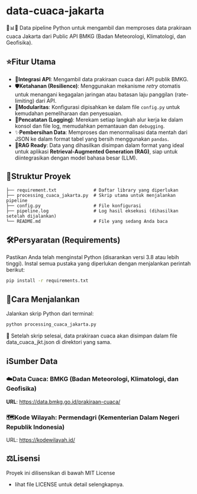 # data-cuaca-jakarta
🚀📊💡 Data pipeline Python untuk mengambil dan memproses data prakiraan cuaca Jakarta dari Public API BMKG (Badan Meteorologi, Klimatologi, dan Geofisika).

## ⭐Fitur Utama
- 🔌**Integrasi API**: Mengambil data prakiraan cuaca dari API publik BMKG.
- 🛡️**Ketahanan (Resilience)**: Menggunakan mekanisme _retry_ otomatis untuk menangani kegagalan jaringan atau batasan laju panggilan (rate-limiting) dari API.
- 🧩**Modularitas**: Konfigurasi dipisahkan ke dalam file `config.py` untuk kemudahan pemeliharaan dan penyesuaian.
- 📝**Pencatatan (Logging)**: Merekam setiap langkah alur kerja ke dalam konsol dan file log, memudahkan pemantauan dan `debugging`.
- ✨**Pembersihan Data**: Memproses dan menormalisasi data mentah dari JSON ke dalam format tabel yang bersih menggunakan `pandas`.
- 🤖**RAG Ready**: Data yang dihasilkan disimpan dalam format yang ideal untuk aplikasi **Retrieval-Augmented Generation (RAG)**, siap untuk diintegrasikan dengan model bahasa besar (LLM).

## 📂Struktur Proyek
```
├── requirement.txt              # Daftar library yang diperlukan
├── processing_cuaca_jakarta.py  # Skrip utama untuk menjalankan pipeline
├── config.py                    # File konfigurasi
├── pipeline.log                 # Log hasil eksekusi (dihasilkan setelah dijalankan)
└── README.md                    # File yang sedang Anda baca
```

## 🛠️Persyaratan (Requirements)
Pastikan Anda telah menginstal Python (disarankan versi 3.8 atau lebih tinggi).
Instal semua pustaka yang diperlukan dengan menjalankan perintah berikut:
```bash
pip install -r requirements.txt
```
## 🚀Cara Menjalankan
Jalankan skrip Python dari terminal:
```bash
python processing_cuaca_jakarta.py
```
💾 Setelah skrip selesai, data prakiraan cuaca akan disimpan dalam file data_cuaca_jkt.json di direktori yang sama.

## ℹ️Sumber Data
### ☁️**Data Cuaca**: BMKG (Badan Meteorologi, Klimatologi, dan Geofisika)
**URL**: https://data.bmkg.go.id/prakiraan-cuaca/
### 🗺️Kode Wilayah: Permendagri (Kementerian Dalam Negeri Republik Indonesia)
URL: https://kodewilayah.id/

## ⚖️Lisensi
Proyek ini dilisensikan di bawah MIT License 
- lihat file LICENSE untuk detail selengkapnya.
